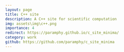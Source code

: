 ```yaml
---
layout: page
title: C++ site
description: A C++ site for scientific computation
img: assets\img\c++.png
importance: 4
redirect: https://paramphy.github.io/c_site_minima/
category: work
github: https://github.com/paramphy/c_site_minima
---
```


